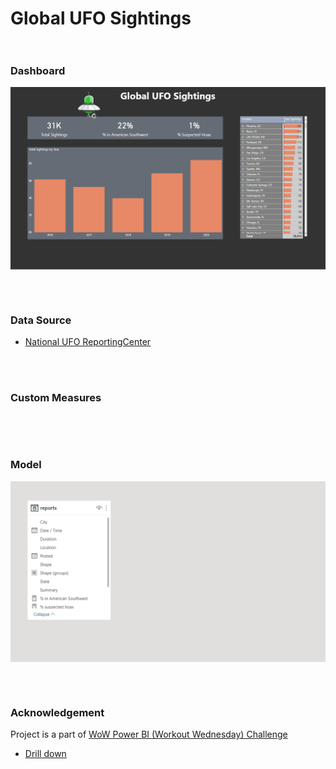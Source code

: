 # Global UFO Sightings<br><br/>

### Dashboard
<p align="center">
<img width="650em" src="https://github.com/Power-BI-Solutions/Global-UFO-Sightings/blob/main/UFO%20Sightings.gif" align = "center"/>
</p>
<br><br/>

### Data Source
- [National UFO ReportingCenter](http://www.nuforc.org/webreports/ndxpost.html)

<br><br/>

### Custom Measures

```dax

``` 

<br><br/>

### Model

<p align="center">
<img width="650em" src="https://github.com/Power-BI-Solutions/Global-UFO-Sightings/blob/main/ufo_data.png" align = "center"/>
</p>
<br><br/>

### Acknowledgement
Project is a part of [WoW Power BI (Workout Wednesday) Challenge](https://www.workout-wednesday.com/pbi-2021-w05/)
- [Drill down](https://www.youtube.com/watch?v=QMwdKqZ6eBg&t=3s)



